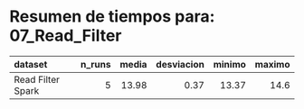 # Resumen de tiempos para: 07_Read_Filter

| dataset              |   n_runs |   media |   desviacion |   minimo |   maximo |
|:---------------------|---------:|--------:|-------------:|---------:|---------:|
| Read Filter Spark    |        5 |   13.98 |         0.37 |    13.37 |     14.6 |